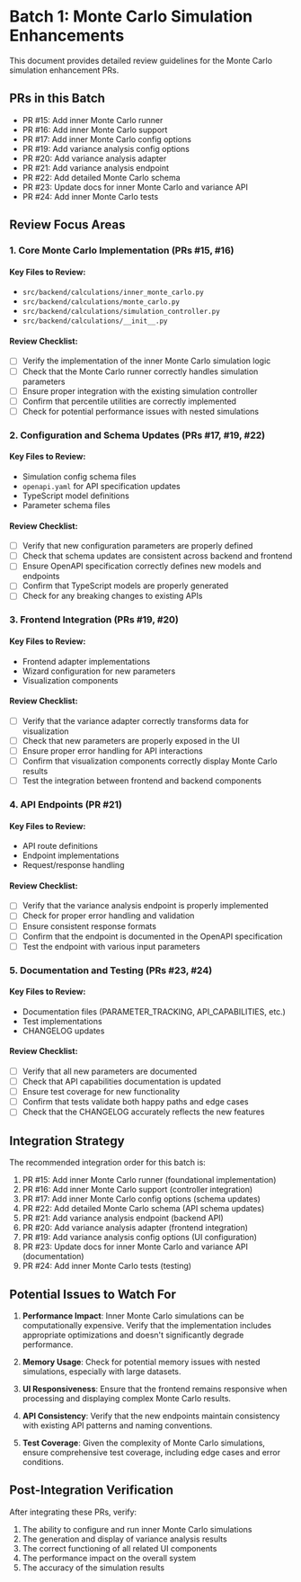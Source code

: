 # Batch 1: Monte Carlo Simulation Enhancements

This document provides detailed review guidelines for the Monte Carlo simulation enhancement PRs.

## PRs in this Batch

- PR #15: Add inner Monte Carlo runner
- PR #16: Add inner Monte Carlo support
- PR #17: Add inner Monte Carlo config options
- PR #19: Add variance analysis config options
- PR #20: Add variance analysis adapter
- PR #21: Add variance analysis endpoint
- PR #22: Add detailed Monte Carlo schema
- PR #23: Update docs for inner Monte Carlo and variance API
- PR #24: Add inner Monte Carlo tests

## Review Focus Areas

### 1. Core Monte Carlo Implementation (PRs #15, #16)

#### Key Files to Review:
- `src/backend/calculations/inner_monte_carlo.py`
- `src/backend/calculations/monte_carlo.py`
- `src/backend/calculations/simulation_controller.py`
- `src/backend/calculations/__init__.py`

#### Review Checklist:
- [ ] Verify the implementation of the inner Monte Carlo simulation logic
- [ ] Check that the Monte Carlo runner correctly handles simulation parameters
- [ ] Ensure proper integration with the existing simulation controller
- [ ] Confirm that percentile utilities are correctly implemented
- [ ] Check for potential performance issues with nested simulations

### 2. Configuration and Schema Updates (PRs #17, #19, #22)

#### Key Files to Review:
- Simulation config schema files
- `openapi.yaml` for API specification updates
- TypeScript model definitions
- Parameter schema files

#### Review Checklist:
- [ ] Verify that new configuration parameters are properly defined
- [ ] Check that schema updates are consistent across backend and frontend
- [ ] Ensure OpenAPI specification correctly defines new models and endpoints
- [ ] Confirm that TypeScript models are properly generated
- [ ] Check for any breaking changes to existing APIs

### 3. Frontend Integration (PRs #19, #20)

#### Key Files to Review:
- Frontend adapter implementations
- Wizard configuration for new parameters
- Visualization components

#### Review Checklist:
- [ ] Verify that the variance adapter correctly transforms data for visualization
- [ ] Check that new parameters are properly exposed in the UI
- [ ] Ensure proper error handling for API interactions
- [ ] Confirm that visualization components correctly display Monte Carlo results
- [ ] Test the integration between frontend and backend components

### 4. API Endpoints (PR #21)

#### Key Files to Review:
- API route definitions
- Endpoint implementations
- Request/response handling

#### Review Checklist:
- [ ] Verify that the variance analysis endpoint is properly implemented
- [ ] Check for proper error handling and validation
- [ ] Ensure consistent response formats
- [ ] Confirm that the endpoint is documented in the OpenAPI specification
- [ ] Test the endpoint with various input parameters

### 5. Documentation and Testing (PRs #23, #24)

#### Key Files to Review:
- Documentation files (PARAMETER_TRACKING, API_CAPABILITIES, etc.)
- Test implementations
- CHANGELOG updates

#### Review Checklist:
- [ ] Verify that all new parameters are documented
- [ ] Check that API capabilities documentation is updated
- [ ] Ensure test coverage for new functionality
- [ ] Confirm that tests validate both happy paths and edge cases
- [ ] Check that the CHANGELOG accurately reflects the new features

## Integration Strategy

The recommended integration order for this batch is:

1. PR #15: Add inner Monte Carlo runner (foundational implementation)
2. PR #16: Add inner Monte Carlo support (controller integration)
3. PR #17: Add inner Monte Carlo config options (schema updates)
4. PR #22: Add detailed Monte Carlo schema (API schema updates)
5. PR #21: Add variance analysis endpoint (backend API)
6. PR #20: Add variance analysis adapter (frontend integration)
7. PR #19: Add variance analysis config options (UI configuration)
8. PR #23: Update docs for inner Monte Carlo and variance API (documentation)
9. PR #24: Add inner Monte Carlo tests (testing)

## Potential Issues to Watch For

1. **Performance Impact**: Inner Monte Carlo simulations can be computationally expensive. Verify that the implementation includes appropriate optimizations and doesn't significantly degrade performance.

2. **Memory Usage**: Check for potential memory issues with nested simulations, especially with large datasets.

3. **UI Responsiveness**: Ensure that the frontend remains responsive when processing and displaying complex Monte Carlo results.

4. **API Consistency**: Verify that the new endpoints maintain consistency with existing API patterns and naming conventions.

5. **Test Coverage**: Given the complexity of Monte Carlo simulations, ensure comprehensive test coverage, including edge cases and error conditions.

## Post-Integration Verification

After integrating these PRs, verify:

1. The ability to configure and run inner Monte Carlo simulations
2. The generation and display of variance analysis results
3. The correct functioning of all related UI components
4. The performance impact on the overall system
5. The accuracy of the simulation results
